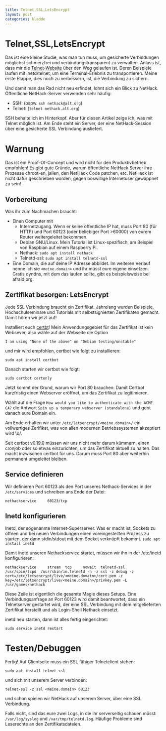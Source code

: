 ```yaml
---
title: Telnet,SSL,LetsEncrypt
layout: post
categories: kladde
---
```


# Telnet,SSL,LetsEncrypt

Das ist eine kleine Studie, was man tun muss, um gesicherte Verbindungen möglichst schmerzfrei und verbindungstransparent zu verwalten.
Anlass ist, dass mir die [Telnet-Website](https://gitlab.com/mb/telnet-site) über den Weg gelaufen ist. Deren Beispiele laufen mit inetd/telnet, um
eine Terminal-Erlebnis zu transportieren. Meine erste Etappe, dies noch zu verbessern, ist, die Verbindung zu sichern.

Und damit man das Rad nicht neu erfindet, lohnt sich ein Blick zu NetHack. Öffentliche NetHack-Server verwenden sehr häufig:
* SSH: (bspw. `ssh nethack@alt.org`)
* Telnet: (`telnet nethack.alt.org`)

SSH behalte ich im Hinterkopf. Aber für diesen Artikel zeige ich, was mit Telnet möglich ist. Am Ende steht ein Server, der
eine NetHack-Session über eine gesicherte SSL Verbindung ausliefert.

# Warnung
Das ist ein Proof-Of-Concept und wird nicht für den Produktivbetrieb empfohlen! Es gibt gute Gründe, warum öffentliche NetHack Server ihre Prozesse chroot-en, jailen, den NetHack Code patchen, etc. NetHack ist nicht dafür geschrieben worden, gegen böswillige Internetuser gewappnet zu sein!

## Vorbereitung
Was ihr zum Nachmachen braucht:
* Einen Computer mit 
    * Internetzugang. Wenn er keine öffentliche IP hat, muss Port 80 (für HTTP) und Port 60123 (oder beliebiger Port >60000) von eurem Router weitergeleitet bekommen.
    * Debian GNU/Linux. Mein Tutorial ist Linux-spezifisch, am Beispiel von Raspbian auf einem Raspberry Pi.
    * Nethack: 
      ``sudo apt install nethack``
    * Telnetd-ssl: `sudo apt install telnetd-ssl`
* Eine Domain, die auf deine IP Adresse abbildet. Im weiteren Verlauf nenne ich sie `<meine.domain>` und ihr müsst eure eigene einsetzen. Gratis dyndns, mit dem das laufen sollte, gibt es beispielsweise bei afraid.org.

## Zertifikat besorgen: LetsEncrypt
Jede SSL Verbindung braucht ein Zertifikat. Jahrelang wurden Beispiele, Hochschulseminare und Tutorials mit selbstsignierten Zertifikaten gemacht. Damit hören wir jetzt auf!

Installiert euch [certbt](https://certbot.eff.org)! Mein Anwendungsgebiet für das Zertifikat ist kein Websever, also wähle auf der Webseite die Option

``I am using "None of the above" on "Debian testing/unstable"``

und mir wird empfohlen, certbot wie folgt zu installieren:

``sudo apt install certbot``

Danach starten wir certbot wie folgt:

``sudo certbot certonly``

Jetzt kommt der Grund, warum wir Port 80 brauchen: Damit Certbot kurzfristig einen Webserver eröffnet, um das Zertifikat zu legitimieren.

Wählt auf die Frage ``How would you like to authenticate with the ACME CA?`` die Antwort ``Spin up a temporary webserver (standalone)`` und gebt danach eure Domain ein.

Am Ende erhalten wir unter `/etc/letsencrypt/<meine.domain>/` ein vollwertiges Zerifikat, was von allen modernen Betriebssystemen akzeptiert wird \o/.

Seit certbot v0.19.0 müssen wir uns nicht mehr darum kümmern, einen cronjob oder so etwas einzurichten, um das Zertifikat aktuell zu halten. Das macht inzwischen certbot für uns. Darum muss Port 80 aber weiterhin permanent umgeleitet bleiben.

## Service definieren
Wir definieren Port 60123 als den Port unseres Nethack-Services in der `/etc/services` und schreiben ans Ende der Datei:

``nethackservice     60123/tcp``

## Inetd konfigurieren
Inetd, der sogenannte Internet-Superserver. Was er macht ist, Sockets zu öffnen und bei neuen Verbindungen einen voreingestellten Prozess
zu starten, der dann stdin/stdout mit dem Socket verknüpft bekommt.
`sudo apt install inetd`

Damit inetd unseren Nethackservice startet, müssen wir ihn in der /etc/inetd konfigurieren:

``nethackservice     stream  tcp     nowait  telnetd-ssl     /usr/sbin/tcpd  /usr/sbin/in.telnetd -h -z ssl -z debug -z cert=/etc/letsencrypt/live/<meine.domain>/cert.pem -z key=/etc/letsencrypt/live/<meine.domain>/privkey.pem -L /usr/games/nethack``

Diese Zeile ist eigentlich die gesamte Magie dieses Setups. Eine Verbindungsanfrage an Port 60123 wird damit beantwortet, dass ein Telnetserver gestartet wird, der eine SSL Verbindung mit dem mitgelieferten Zertifikat herstellt und als Login-Shell Nethack einsetzt.

inetd neu starten, dann ist alles fertig eingerichtet:

``sudo service inetd restart``

# Testen/Debuggen

Fertig! Auf Clientseite muss ein SSL fähiger Telnetclient stehen:

``sudo apt install telnet-ssl``

und sich mit unserem Server verbinden:

``telnet-ssl -z ssl <meine.domain> 60123``

und schon spielen wir NetHack auf unserem Server, über eine SSL Verbindung.

Falls nicht, sind das eure zwei Logs, in die ihr serverseitig schauen müsst: ``/var/log/syslog`` und ``/var/tmp/telnetd.log``. Häufige Probleme sind Leserechte an den Zertifikatsdateien.

